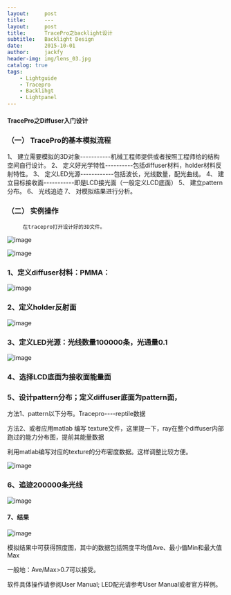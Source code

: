 ```yaml
---
layout:     post
title:      ---
layout:     post
title:      TracePro之backlight设计
subtitle:   Backlight Design
date:       2015-10-01
author:     jackfy
header-img: img/lens_03.jpg
catalog: true
tags:
    - Lightguide
    - Tracepro
    - Backlihgt
    - Lightpanel
---
```


#### TracePro之Diffuser入门设计

### （一）	TracePro的基本模拟流程
1、	建立需要模拟的3D对象-----------机械工程师提供或者按照工程师给的结构空间自行设计。
2、	定义好光学特性----------包括diffuser材料，holder材料反射特性。
3、	定义LED光源------------包括波长，光线数量，配光曲线。
4、	建立目标接收面-----------即是LCD接光面（一般定义LCD底面）
5、	建立pattern分布。
6、	光线追迹
7、	对模拟结果进行分析。
### （二）	实例操作
         在tracepro打开设计好的3D文件。

  
![image](https://user-images.githubusercontent.com/131378528/233787238-34194759-2f9f-4622-b64c-7f0bc12aa7c3.png)


 ![image](https://user-images.githubusercontent.com/131378528/233787246-d3c65e04-da2a-4e78-84f0-8eb3096dda3a.png)



### 1、定义diffuser材料：PMMA：
 
 ![image](https://user-images.githubusercontent.com/131378528/233787330-7a921d22-ef97-4d5c-881c-f7145b864c02.png)

### 2、定义holder反射面
 
![image](https://user-images.githubusercontent.com/131378528/233787350-979a7fed-a013-4305-8896-f97cd011bcbb.png)


### 3、定义LED光源：光线数量100000条，光通量0.1

 ![image](https://user-images.githubusercontent.com/131378528/233787385-7575df73-5a1b-45f0-9d15-3caa2019a9da.png)


### 4、选择LCD底面为接收面能量面

### 5、设计pattern分布；定义diffuser底面为pattern面，
方法1、pattern以下分布。Tracepro----reptile数据

方法2、或者应用matlab 编写 texture文件，这里提一下，ray在整个diffuser内部跑过的能力分布图，提前其能量数据

利用matlab编写对应的texture的分布密度数据。这样调整比较方便。

 ![image](https://user-images.githubusercontent.com/131378528/233787431-7c912bad-78c9-48dc-a317-3a984b8198da.png)


### 6、追迹200000条光线

![image](https://user-images.githubusercontent.com/131378528/233787637-1c5f5503-2104-4eea-a0ff-bc5321605628.png)


#### 7、结果
 
 ![image](https://user-images.githubusercontent.com/131378528/233787652-eeefe0a7-422e-4804-b5dd-6231a4b6e79e.png)


模拟结果中可获得照度图，其中的数据包括照度平均值Ave、最小值Min和最大值Max

一般地：Ave/Max>0.7可以接受。

软件具体操作请参阅User Manual; LED配光请参考User Manual或者官方样例。
